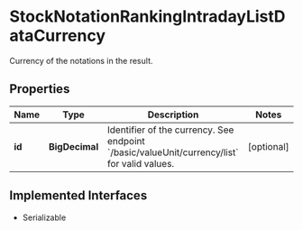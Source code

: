 

# StockNotationRankingIntradayListDataCurrency

Currency of the notations in the result.

## Properties

Name | Type | Description | Notes
------------ | ------------- | ------------- | -------------
**id** | **BigDecimal** | Identifier of the currency. See endpoint &#x60;/basic/valueUnit/currency/list&#x60; for valid values. |  [optional]


## Implemented Interfaces

* Serializable


